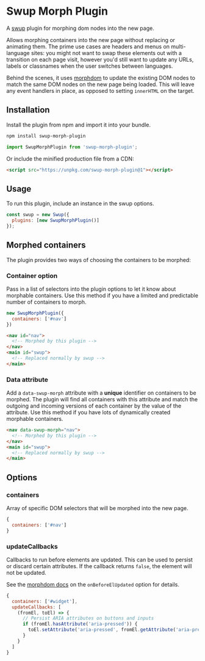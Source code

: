 # Swup Morph Plugin

A [swup](https://swup.js.org) plugin for morphing dom nodes into the new page.

Allows morphing containers into the new page without replacing or animating them. The prime use
cases are headers and menus on multi-language sites: you might not want to swap these elements out
with a transition on each page visit, however you'd still want to update any URLs, labels or
classnames when the user switches between languages.

Behind the scenes, it uses
[morphdom](https://github.com/patrick-steele-idem/morphdom) to update the
existing DOM nodes to match the same DOM nodes on the new page being loaded.
This will leave any event handlers in place, as opposed to setting `innerHTML`
on the target.

## Installation

Install the plugin from npm and import it into your bundle.

```bash
npm install swup-morph-plugin
```

```js
import SwupMorphPlugin from 'swup-morph-plugin';
```

Or include the minified production file from a CDN:

```html
<script src="https://unpkg.com/swup-morph-plugin@1"></script>
```

## Usage

To run this plugin, include an instance in the swup options.

```javascript
const swup = new Swup({
  plugins: [new SwupMorphPlugin()]
});
```

## Morphed containers

The plugin provides two ways of choosing the containers to be morphed:

### Container option

Pass in a list of selectors into the plugin options to let it know about morphable containers. Use
this method if you have a limited and predictable number of containers to morph.

```javascript
new SwupMorphPlugin({
  containers: ['#nav']
})
```

```html
<nav id="nav">
  <!-- Morphed by this plugin -->
</nav>
<main id="swup">
  <!-- Replaced normally by swup -->
</main>
```

### Data attribute

Add a `data-swup-morph` attribute with a **unique** identifier on containers to be morphed. The
plugin will find all containers with this attribute and match the outgoing and incoming versions
of each container by the value of the attribute. Use this method if you have lots of dynamically
created morphable containers.

```html
<nav data-swup-morph="nav">
  <!-- Morphed by this plugin -->
</nav>
<main id="swup">
  <!-- Replaced normally by swup -->
</main>
```

## Options

### containers

Array of specific DOM selectors that will be morphed into the new page.

```javascript
{
  containers: ['#nav']
}
```

### updateCallbacks

Callbacks to run before elements are updated. This can be used to persist or
discard certain attributes. If the callback returns `false`, the element will
not be updated.

See the [morphdom docs](https://github.com/patrick-steele-idem/morphdom#api) on
the `onBeforeElUpdated` option for details.

```javascript
{
  containers: ['#widget'],
  updateCallbacks: [
    (fromEl, toEl) => {
      // Persist ARIA attributes on buttons and inputs
      if (fromEl.hasAttribute('aria-pressed')) {
        toEl.setAttribute('aria-pressed', fromEl.getAttribute('aria-pressed'))
      }
    }
  ]
}
```
